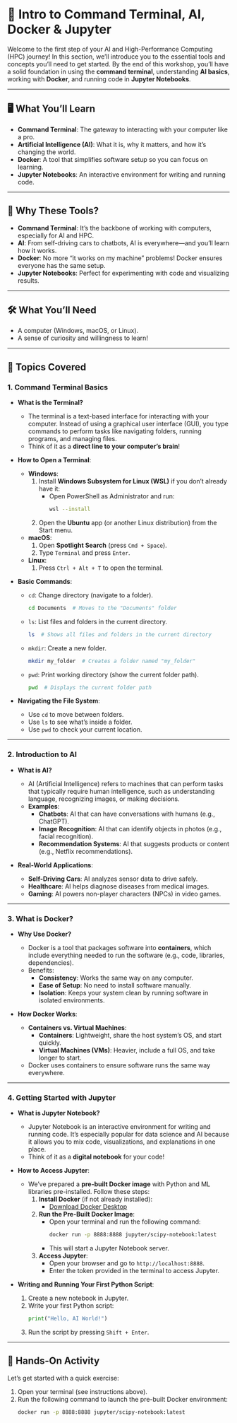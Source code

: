 # 📌 Intro to Command Terminal, AI, Docker & Jupyter

Welcome to the first step of your AI and High-Performance Computing (HPC) journey! In this section, we’ll introduce you to the essential tools and concepts you’ll need to get started. By the end of this workshop, you’ll have a solid foundation in using the **command terminal**, understanding **AI basics**, working with **Docker**, and running code in **Jupyter Notebooks**.

---

## 🖥️ What You’ll Learn
- **Command Terminal**: The gateway to interacting with your computer like a pro.
- **Artificial Intelligence (AI)**: What it is, why it matters, and how it’s changing the world.
- **Docker**: A tool that simplifies software setup so you can focus on learning.
- **Jupyter Notebooks**: An interactive environment for writing and running code.

---

## 🚀 Why These Tools?
- **Command Terminal**: It’s the backbone of working with computers, especially for AI and HPC.
- **AI**: From self-driving cars to chatbots, AI is everywhere—and you’ll learn how it works.
- **Docker**: No more “it works on my machine” problems! Docker ensures everyone has the same setup.
- **Jupyter Notebooks**: Perfect for experimenting with code and visualizing results.

---

## 🛠️ What You’ll Need
- A computer (Windows, macOS, or Linux).
- A sense of curiosity and willingness to learn!

---

## 📝 Topics Covered

### 1. **Command Terminal Basics**
   - **What is the Terminal?**
     - The terminal is a text-based interface for interacting with your computer. Instead of using a graphical user interface (GUI), you type commands to perform tasks like navigating folders, running programs, and managing files.
     - Think of it as a **direct line to your computer’s brain**!

   - **How to Open a Terminal**:
     - **Windows**:
       1. Install **Windows Subsystem for Linux (WSL)** if you don’t already have it:
          - Open PowerShell as Administrator and run:
            ```bash
            wsl --install
            ```
       2. Open the **Ubuntu** app (or another Linux distribution) from the Start menu.
     - **macOS**:
       1. Open **Spotlight Search** (press `Cmd + Space`).
       2. Type `Terminal` and press `Enter`.
     - **Linux**:
       1. Press `Ctrl + Alt + T` to open the terminal.

   - **Basic Commands**:
     - `cd`: Change directory (navigate to a folder).
       ```bash
       cd Documents  # Moves to the "Documents" folder
       ```
     - `ls`: List files and folders in the current directory.
       ```bash
       ls  # Shows all files and folders in the current directory
       ```
     - `mkdir`: Create a new folder.
       ```bash
       mkdir my_folder  # Creates a folder named "my_folder"
       ```
     - `pwd`: Print working directory (show the current folder path).
       ```bash
       pwd  # Displays the current folder path
       ```

   - **Navigating the File System**:
     - Use `cd` to move between folders.
     - Use `ls` to see what’s inside a folder.
     - Use `pwd` to check your current location.

---

### 2. **Introduction to AI**
   - **What is AI?**
     - AI (Artificial Intelligence) refers to machines that can perform tasks that typically require human intelligence, such as understanding language, recognizing images, or making decisions.
     - **Examples**:
       - **Chatbots**: AI that can have conversations with humans (e.g., ChatGPT).
       - **Image Recognition**: AI that can identify objects in photos (e.g., facial recognition).
       - **Recommendation Systems**: AI that suggests products or content (e.g., Netflix recommendations).

   - **Real-World Applications**:
     - **Self-Driving Cars**: AI analyzes sensor data to drive safely.
     - **Healthcare**: AI helps diagnose diseases from medical images.
     - **Gaming**: AI powers non-player characters (NPCs) in video games.

---

### 3. **What is Docker?**
   - **Why Use Docker?**
     - Docker is a tool that packages software into **containers**, which include everything needed to run the software (e.g., code, libraries, dependencies).
     - Benefits:
       - **Consistency**: Works the same way on any computer.
       - **Ease of Setup**: No need to install software manually.
       - **Isolation**: Keeps your system clean by running software in isolated environments.

   - **How Docker Works**:
     - **Containers vs. Virtual Machines**:
       - **Containers**: Lightweight, share the host system’s OS, and start quickly.
       - **Virtual Machines (VMs)**: Heavier, include a full OS, and take longer to start.
     - Docker uses containers to ensure software runs the same way everywhere.

---

### 4. **Getting Started with Jupyter**
   - **What is Jupyter Notebook?**
     - Jupyter Notebook is an interactive environment for writing and running code. It’s especially popular for data science and AI because it allows you to mix code, visualizations, and explanations in one place.
     - Think of it as a **digital notebook** for your code!

   - **How to Access Jupyter**:
     - We’ve prepared a **pre-built Docker image** with Python and ML libraries pre-installed. Follow these steps:
       1. **Install Docker** (if not already installed):
          - [Download Docker Desktop](https://www.docker.com/products/docker-desktop)
       2. **Run the Pre-Built Docker Image**:
          - Open your terminal and run the following command:
            ```bash
            docker run -p 8888:8888 jupyter/scipy-notebook:latest
            ```
          - This will start a Jupyter Notebook server.
       3. **Access Jupyter**:
          - Open your browser and go to `http://localhost:8888`.
          - Enter the token provided in the terminal to access Jupyter.

   - **Writing and Running Your First Python Script**:
     1. Create a new notebook in Jupyter.
     2. Write your first Python script:
        ```python
        print("Hello, AI World!")
        ```
     3. Run the script by pressing `Shift + Enter`.

---

## 🎯 Hands-On Activity
Let’s get started with a quick exercise:
1. Open your terminal (see instructions above).
2. Run the following command to launch the pre-built Docker environment:
   ```bash
   docker run -p 8888:8888 jupyter/scipy-notebook:latest